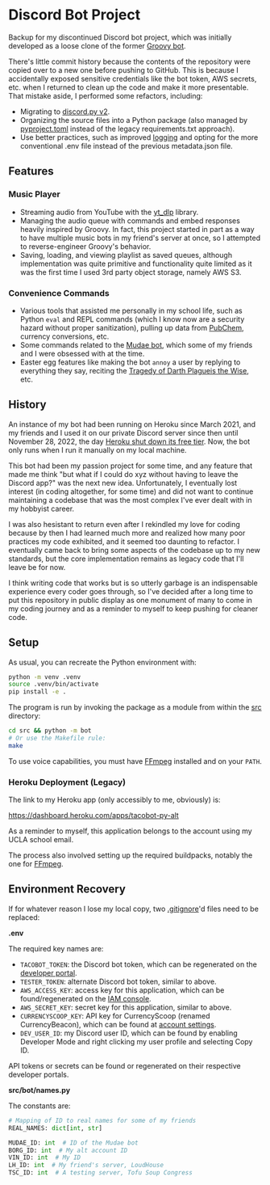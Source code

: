 # Discord Bot Project

Backup for my discontinued Discord bot project, which was initially developed as
a loose clone of the former [Groovy bot](https://groovy.bot/).

There's little commit history because the contents of the repository were copied
over to a new one before pushing to GitHub. This is because I accidentally
exposed sensitive credentials like the bot token, AWS secrets, etc. when I
returned to clean up the code and make it more presentable. That mistake aside,
I performed some refactors, including:

* Migrating to [discord.py
  v2](https://discordpy.readthedocs.io/en/stable/migrating.html#migrating-to-v2-0).
* Organizing the source files into a Python package (also managed by
  [pyproject.toml](pyproject.toml) instead of the legacy requirements.txt
  approach).
* Use better practices, such as improved
  [logging](https://docs.python.org/3/library/logging.html) and opting for
  the more conventional .env file instead of the previous metadata.json file.


## Features


### Music Player

* Streaming audio from YouTube with the
  [yt_dlp](https://github.com/yt-dlp/yt-dlp) library.
* Managing the audio queue with commands and embed responses heavily inspired by
  Groovy. In fact, this project started in part as a way to have multiple music
  bots in my friend's server at once, so I attempted to reverse-engineer
  Groovy's behavior.
* Saving, loading, and viewing playlist as saved queues, although implementation
  was quite primitive and functionality quite limited as it was the first time I
  used 3rd party object storage, namely AWS S3.


### Convenience Commands

* Various tools that assisted me personally in my school life, such as Python
  `eval` and REPL commands (which I know now are a security hazard without
  proper sanitization), pulling up data from
  [PubChem](https://pubchem.ncbi.nlm.nih.gov/), currency conversions, etc.
* Some commands related to the [Mudae
  bot](https://discord.bots.gg/bots/432610292342587392), which some of my
  friends and I were obsessed with at the time.
* Easter egg features like making the bot `annoy` a user by replying to
  everything they say, reciting the [Tragedy of Darth Plagueis the
  Wise](https://knowyourmeme.com/memes/the-tragedy-of-darth-plagueis-the-wise),
  etc.


## History

An instance of my bot had been running on Heroku since March 2021, and my
friends and I used it on our private Discord server since then until November
28, 2022, the day [Heroku shut down its free
tier](https://blog.heroku.com/next-chapter). Now, the bot only runs when I run
it manually on my local machine.

This bot had been my passion project for some time, and any feature that made me
think "but what if I could do xyz without having to leave the Discord app?" was
the next new idea. Unfortunately, I eventually lost interest (in coding
altogether, for some time) and did not want to continue maintaining a codebase
that was the most complex I've ever dealt with in my hobbyist career.

I was also hesistant to return even after I rekindled my love for coding because
by then I had learned much more and realized how many poor practices my code
exhibited, and it seemed too daunting to refactor. I eventually came back to
bring some aspects of the codebase up to my new standards, but the core
implementation remains as legacy code that I'll leave be for now.

I think writing code that works but is so utterly garbage is an indispensable
experience every coder goes through, so I've decided after a long time to put
this repository in public display as one monument of many to come in my coding
journey and as a reminder to myself to keep pushing for cleaner code.


## Setup

As usual, you can recreate the Python environment with:

```sh
python -m venv .venv
source .venv/bin/activate
pip install -e .
```

The program is run by invoking the package as a module from within the
[src](src/) directory:

```sh
cd src && python -m bot
# Or use the Makefile rule:
make
```

To use voice capabilities, you must have [FFmpeg](https://ffmpeg.org/) installed
and on your `PATH`.


### Heroku Deployment (Legacy)

The link to my Heroku app (only accessibly to me, obviously) is:

https://dashboard.heroku.com/apps/tacobot-py-alt

As a reminder to myself, this application belongs to the account using my UCLA
school email.

The process also involved setting up the required buildpacks, notably the one
for [FFmpeg](https://elements.heroku.com/buildpacks/jonathanong/heroku-buildpack-ffmpeg-latest).


## Environment Recovery

If for whatever reason I lose my local copy, two [.gitignore](.gitignore)'d
files need to be replaced:

**.env**

The required key names are:

* `TACOBOT_TOKEN`: the Discord bot token, which can be regenerated on the
  [developer portal](https://discord.com/developers/applications).
* `TESTER_TOKEN`: alternate Discord bot token, similar to above.
* `AWS_ACCESS_KEY`: access key for this application, which can be found/regenerated on the
  [IAM
  console](https://us-east-1.console.aws.amazon.com/iamv2/home#/security_credentials).
* `AWS_SECRET_KEY`: secret key for this application, similar to above.
* `CURRENCYSCOOP_KEY`: API key for CurrencyScoop (renamed CurrencyBeacon), which
  can be found at [account settings](https://currencybeacon.com/account).
* `DEV_USER_ID`: my Discord user ID, which can be found by enabling Developer
  Mode and right clicking my user profile and selecting Copy ID.

API tokens or secrets can be found or regenerated on their respective developer
portals.

**src/bot/names.py**

The constants are:

```python
# Mapping of ID to real names for some of my friends
REAL_NAMES: dict[int, str]

MUDAE_ID: int  # ID of the Mudae bot
BORG_ID: int  # My alt account ID
VIN_ID: int  # My ID
LH_ID: int  # My friend's server, LoudHouse
TSC_ID: int  # A testing server, Tofu Soup Congress
```

